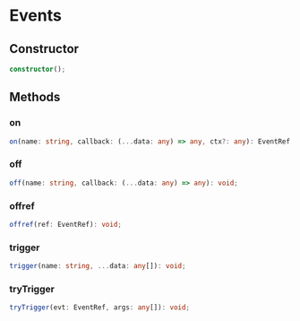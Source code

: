 # Events

## Constructor

```ts
constructor();
```

## Methods

### on

```ts
on(name: string, callback: (...data: any) => any, ctx?: any): EventRef;
```

### off

```ts
off(name: string, callback: (...data: any) => any): void;
```

### offref

```ts
offref(ref: EventRef): void;
```

### trigger

```ts
trigger(name: string, ...data: any[]): void;
```

### tryTrigger

```ts
tryTrigger(evt: EventRef, args: any[]): void;
```
